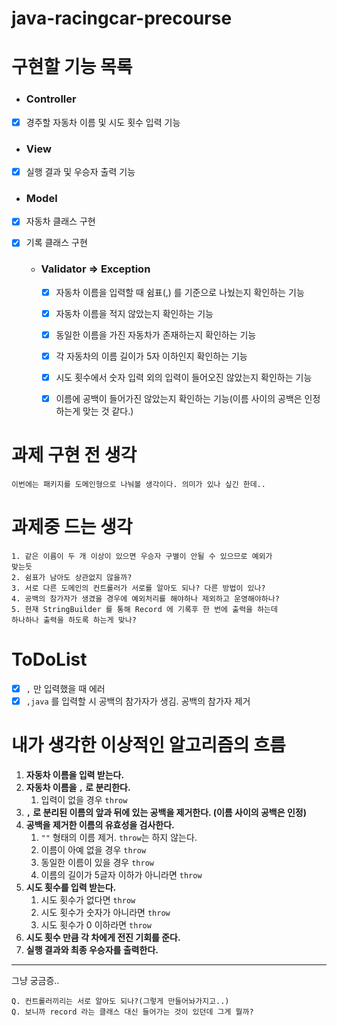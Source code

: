 # java-racingcar-precourse

# 구현할 기능 목록

- ### Controller
- [x] 경주할 자동차 이름 및 시도 횟수 입력 기능

- ### View
- [x] 실행 결과 및 우승자 출력 기능

- ### Model

- [x] 자동차 클래스 구현
- [x] 기록 클래스 구현

  - ### Validator => Exception
    - [x] 자동차 이름을 입력할 때 쉼표(,) 를 기준으로 나눴는지 확인하는 기능
    - [x] 자동차 이름을 적지 않았는지 확인하는 기능
    - [x] 동일한 이름을 가진 자동차가 존재하는지 확인하는 기능
    - [x] 각 자동차의 이름 길이가 5자 이하인지 확인하는 기능
    - [x] 시도 횟수에서 숫자 입력 외의 입력이 들어오진 않았는지 확인하는 기능
    - [x] 이름에 공백이 들어가진 않았는지 확인하는 기능(이름 사이의 공백은 인정하는게 맞는 것 같다.)


# 과제 구현 전 생각
````
이번에는 패키지를 도메인형으로 나눠볼 생각이다. 의미가 있나 싶긴 한데..
````
# 과제중 드는 생각
````
1. 같은 이름이 두 개 이상이 있으면 우승자 구별이 안될 수 있으므로 예외가 
맞는듯
2. 쉼표가 남아도 상관없지 않을까?
3. 서로 다른 도메인의 컨트롤러가 서로를 알아도 되나? 다른 방법이 있나?
4. 공백의 참가자가 생겼을 경우에 예외처리를 해야하나 제외하고 운영해야하나?
5. 현재 StringBuilder 를 통해 Record 에 기록후 한 번에 출력을 하는데
하나하나 출력을 하도록 하는게 맞나?
````
# ToDoList
- [x] ```,``` 만 입력했을 때 에러
- [x] ```,java``` 를 입력할 시 공백의 참가자가 생김. 공백의 참가자 제거

# 내가 생각한 이상적인 알고리즘의 흐름
1. **자동차 이름을 입력 받는다.**
2. **자동차 이름을 ```,``` 로 분리한다.**
   1. 입력이 없을 경우 ```throw```
3. **```,``` 로 분리된 이름의 앞과 뒤에 있는 공백을 제거한다. (이름 사이의 공백은 인정)**
4. **공백을 제거한 이름의 유효성을 검사한다.**
   1. ```""``` 형태의 이름 제거. ```throw```는 하지 않는다.
   2. 이름이 아예 없을 경우 ```throw```
   3. 동일한 이름이 있을 경우 ```throw```
   4. 이름의 길이가 5글자 이하가 아니라면 ```throw```
5. **시도 횟수를 입력 받는다.**
   1. 시도 횟수가 없다면 ```throw```
   2. 시도 횟수가 숫자가 아니라면 ```throw```
   3. 시도 횟수가 0 이하라면 ```throw```
6. **시도 횟수 만큼 각 차에게 전진 기회를 준다.**
7. **실행 결과와 최종 우승자를 출력한다.**

---
그냥 궁금증..
```
Q. 컨트롤러끼리는 서로 알아도 되나?(그렇게 만들어놔가지고..)
Q. 보니까 record 라는 클래스 대신 들어가는 것이 있던데 그게 뭘까?
``` 